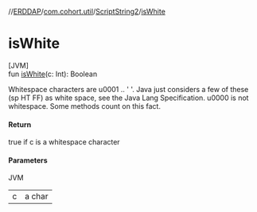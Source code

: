//[ERDDAP](../../../index.md)/[com.cohort.util](../index.md)/[ScriptString2](index.md)/[isWhite](is-white.md)

# isWhite

[JVM]\
fun [isWhite](is-white.md)(c: Int): Boolean

Whitespace characters are u0001 .. ' '. Java just considers a few of these (sp HT FF) as white space, see the Java Lang Specification. u0000 is not whitespace. Some methods count on this fact.

#### Return

true if c is a whitespace character

#### Parameters

JVM

| | |
|---|---|
| c | a char |